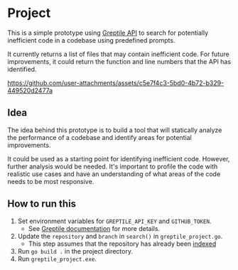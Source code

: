 <h1>Project</h1>

This is a simple prototype using [Greptile API](https://docs.greptile.com/introduction) to search for potentially inefficient code in a codebase using predefined prompts.

It currently returns a list of files that may contain inefficient code. For future improvements, it could return the function and line numbers that the API has identified.

https://github.com/user-attachments/assets/c5e7f4c3-5bd0-4b72-b329-449520d2477a

<h2>Idea</h2>

The idea behind this prototype is to build a tool that will statically analyze the performance of a codebase and identify areas for potential improvements.

It could be used as a starting point for identifying inefficient code. However, further analysis would be needed. It's important to profile the code with realistic use cases and have an understanding of what areas of the code needs to be most responsive.


<h2>How to run this</h2>

1. Set environment variables for `GREPTILE_API_KEY` and `GITHUB_TOKEN`. 
    - See [Greptile documentation](https://docs.greptile.com/quickstart#permissions) for more details.
2. Update the `repository` and `branch` in `search()` in `greptile_project.go`.
    - This step assumes that the repository has already been [indexed](https://docs.greptile.com/api-reference/index)
3. Run `go build .` in the project directory.
4. Run `greptile_project.exe`.
